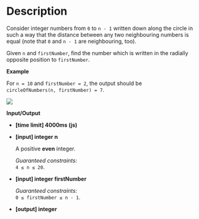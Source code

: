# Description
Consider integer numbers from `0` to `n - 1` written down along the circle in such a way that the distance between any two neighbouring numbers is equal (note that `0` and `n - 1` are neighbouring, too).

Given `n` and `firstNumber`, find the number which is written in the radially opposite position to `firstNumber`.

**Example**

For `n = 10` and `firstNumber = 2`, the output should be  
`circleOfNumbers(n, firstNumber) = 7`.

![](https://codefightsuserpics.s3.amazonaws.com/tasks/circleOfNumbers/img/example.png?_tm=1490625697098)

**Input/Output**

*   **[time limit] 4000ms (js)**

*   **[input] integer n**

    A positive **even** integer.

    _Guaranteed constraints:_  
    `4 ≤ n ≤ 20`.

*   **[input] integer firstNumber**

    _Guaranteed constraints:_  
    `0 ≤ firstNumber ≤ n - 1`.

*   **[output] integer**